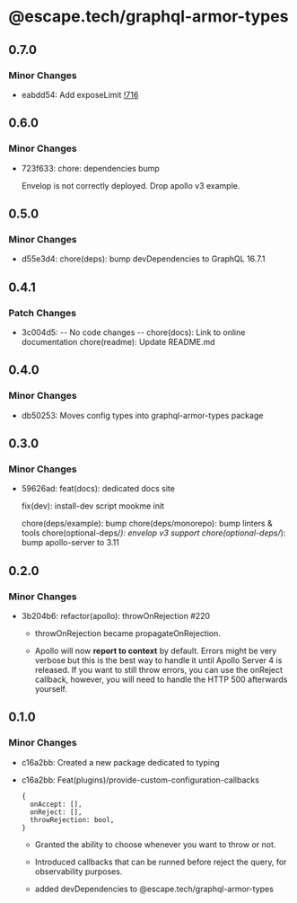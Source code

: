 # @escape.tech/graphql-armor-types

## 0.7.0

### Minor Changes

- eabdd54: Add exposeLimit [!716](https://github.com/Escape-Technologies/graphql-armor/issues/716)

## 0.6.0

### Minor Changes

- 723f633: chore: dependencies bump

  Envelop is not correctly deployed.
  Drop apollo v3 example.

## 0.5.0

### Minor Changes

- d55e3d4: chore(deps): bump devDependencies to GraphQL 16.7.1

## 0.4.1

### Patch Changes

- 3c004d5: -- No code changes --
  chore(docs): Link to online documentation
  chore(readme): Update README.md

## 0.4.0

### Minor Changes

- db50253: Moves config types into graphql-armor-types package

## 0.3.0

### Minor Changes

- 59626ad: feat(docs): dedicated docs site

  fix(dev): install-dev script mookme init

  chore(deps/example): bump
  chore(deps/monorepo): bump linters & tools
  chore(optional-deps/_): envelop v3 support
  chore(optional-deps/_): bump apollo-server to 3.11

## 0.2.0

### Minor Changes

- 3b204b6: refactor(apollo): throwOnRejection #220

  - throwOnRejection became propagateOnRejection.

  - Apollo will now **report to context** by default.
    Errors might be very verbose but this is the best way to handle it until Apollo Server 4 is released.
    If you want to still throw errors, you can use the onReject callback, however, you will need to handle the HTTP 500 afterwards yourself.

## 0.1.0

### Minor Changes

- c16a2bb: Created a new package dedicated to typing
- c16a2bb: Feat(plugins)/provide-custom-configuration-callbacks

  ```
  {
    onAccept: [],
    onReject: [],
    throwRejection: bool,
  }
  ```

  - Granted the ability to choose whenever you want to throw or not.
  - Introduced callbacks that can be runned before reject the query, for observability purposes.

  - added devDependencies to @escape.tech/graphql-armor-types
